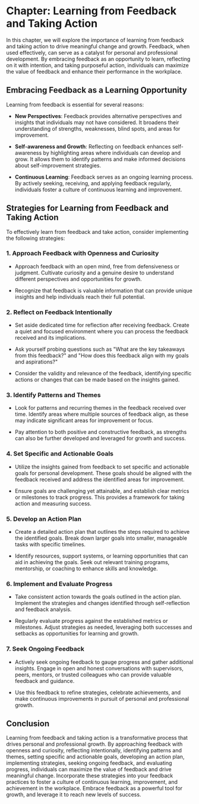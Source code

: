 Chapter: Learning from Feedback and Taking Action
=================================================

In this chapter, we will explore the importance of learning from feedback and taking action to drive meaningful change and growth. Feedback, when used effectively, can serve as a catalyst for personal and professional development. By embracing feedback as an opportunity to learn, reflecting on it with intention, and taking purposeful action, individuals can maximize the value of feedback and enhance their performance in the workplace.

Embracing Feedback as a Learning Opportunity
--------------------------------------------

Learning from feedback is essential for several reasons:

* **New Perspectives**: Feedback provides alternative perspectives and insights that individuals may not have considered. It broadens their understanding of strengths, weaknesses, blind spots, and areas for improvement.

* **Self-awareness and Growth**: Reflecting on feedback enhances self-awareness by highlighting areas where individuals can develop and grow. It allows them to identify patterns and make informed decisions about self-improvement strategies.

* **Continuous Learning**: Feedback serves as an ongoing learning process. By actively seeking, receiving, and applying feedback regularly, individuals foster a culture of continuous learning and improvement.

Strategies for Learning from Feedback and Taking Action
-------------------------------------------------------

To effectively learn from feedback and take action, consider implementing the following strategies:

### 1. **Approach Feedback with Openness and Curiosity**

* Approach feedback with an open mind, free from defensiveness or judgment. Cultivate curiosity and a genuine desire to understand different perspectives and opportunities for growth.

* Recognize that feedback is valuable information that can provide unique insights and help individuals reach their full potential.

### 2. **Reflect on Feedback Intentionally**

* Set aside dedicated time for reflection after receiving feedback. Create a quiet and focused environment where you can process the feedback received and its implications.

* Ask yourself probing questions such as "What are the key takeaways from this feedback?" and "How does this feedback align with my goals and aspirations?"

* Consider the validity and relevance of the feedback, identifying specific actions or changes that can be made based on the insights gained.

### 3. **Identify Patterns and Themes**

* Look for patterns and recurring themes in the feedback received over time. Identify areas where multiple sources of feedback align, as these may indicate significant areas for improvement or focus.

* Pay attention to both positive and constructive feedback, as strengths can also be further developed and leveraged for growth and success.

### 4. **Set Specific and Actionable Goals**

* Utilize the insights gained from feedback to set specific and actionable goals for personal development. These goals should be aligned with the feedback received and address the identified areas for improvement.

* Ensure goals are challenging yet attainable, and establish clear metrics or milestones to track progress. This provides a framework for taking action and measuring success.

### 5. **Develop an Action Plan**

* Create a detailed action plan that outlines the steps required to achieve the identified goals. Break down larger goals into smaller, manageable tasks with specific timelines.

* Identify resources, support systems, or learning opportunities that can aid in achieving the goals. Seek out relevant training programs, mentorship, or coaching to enhance skills and knowledge.

### 6. **Implement and Evaluate Progress**

* Take consistent action towards the goals outlined in the action plan. Implement the strategies and changes identified through self-reflection and feedback analysis.

* Regularly evaluate progress against the established metrics or milestones. Adjust strategies as needed, leveraging both successes and setbacks as opportunities for learning and growth.

### 7. **Seek Ongoing Feedback**

* Actively seek ongoing feedback to gauge progress and gather additional insights. Engage in open and honest conversations with supervisors, peers, mentors, or trusted colleagues who can provide valuable feedback and guidance.

* Use this feedback to refine strategies, celebrate achievements, and make continuous improvements in pursuit of personal and professional growth.

Conclusion
----------

Learning from feedback and taking action is a transformative process that drives personal and professional growth. By approaching feedback with openness and curiosity, reflecting intentionally, identifying patterns and themes, setting specific and actionable goals, developing an action plan, implementing strategies, seeking ongoing feedback, and evaluating progress, individuals can maximize the value of feedback and drive meaningful change. Incorporate these strategies into your feedback practices to foster a culture of continuous learning, improvement, and achievement in the workplace. Embrace feedback as a powerful tool for growth, and leverage it to reach new levels of success.
